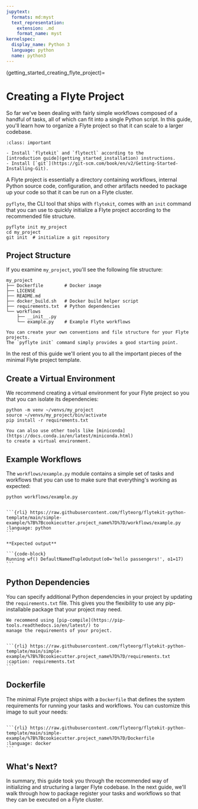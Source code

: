 ```yaml
---
jupytext:
  formats: md:myst
  text_representation:
    extension: .md
    format_name: myst
kernelspec:
  display_name: Python 3
  language: python
  name: python3
---
```


(getting_started_creating_flyte_project)=

# Creating a Flyte Project

So far we've been dealing with fairly simple workflows composed of a handful of
tasks, all of which can fit into a single Python script. In this guide, you'll
learn how to organize a Flyte project so that it can scale to a larger codebase.

```{admonition} Prerequisites
:class: important

- Install `flytekit` and `flytectl` according to the
[introduction guide](getting_started_installation) instructions.
- Install [`git`](https://git-scm.com/book/en/v2/Getting-Started-Installing-Git).
```

A Flyte project is essentially a directory containing workflows, internal Python
source code, configuration, and other artifacts needed to package up your code
so that it can be run on a Flyte cluster.

`pyflyte`, the CLI tool that ships with `flytekit`, comes with an `init` command
that you can use to quickly initialize a Flyte project according to the
recommended file structure.

```{prompt} bash $
pyflyte init my_project
cd my_project
git init  # initialize a git repository
```

## Project Structure

If you examine `my_project`, you'll see the following file structure:

```{code-block} bash
my_project
├── Dockerfile        # Docker image
├── LICENSE
├── README.md
├── docker_build.sh   # Docker build helper script
├── requirements.txt  # Python dependencies
└── workflows
    ├── __init__.py
    └── example.py    # Example Flyte workflows
```

```{note}
You can create your own conventions and file structure for your Flyte projects.
The `pyflyte init` command simply provides a good starting point.
```

In the rest of this guide we'll orient you to all the important pieces of the
minimal Flyte project template.

## Create a Virtual Environment

We recommend creating a virtual environment for your Flyte project so you that
you can isolate its dependencies:

```{prompt} bash $
python -m venv ~/venvs/my_project
source ~/venvs/my_project/bin/activate
pip install -r requirements.txt
```

```{note}
You can also use other tools like [miniconda](https://docs.conda.io/en/latest/miniconda.html)
to create a virtual environment.
```

## Example Workflows

The `workflows/example.py` module contains a simple set of tasks and workflows
that you can use to make sure that everything's working as expected:

```{prompt} bash $
python workflows/example.py
```

````{dropdown} See Workflow

```{rli} https://raw.githubusercontent.com/flyteorg/flytekit-python-template/main/simple-example/%7B%7Bcookiecutter.project_name%7D%7D/workflows/example.py
:language: python
```

````

````{div} shadow p-3 mb-8 rounded
**Expected output**

```{code-block}
Running wf() DefaultNamedTupleOutput(o0='hello passengers!', o1=17)
```

````

## Python Dependencies

You can specify additional Python dependencies in your project by updating the
`requirements.txt` file. This gives you the flexibility to use any
pip-installable package that your project may need.

```{note}
We recommend using [pip-compile](https://pip-tools.readthedocs.io/en/latest/) to
manage the requirements of your project.
```

````{dropdown} See requirements.txt

```{rli} https://raw.githubusercontent.com/flyteorg/flytekit-python-template/main/simple-example/%7B%7Bcookiecutter.project_name%7D%7D/requirements.txt
:caption: requirements.txt
```

````


## Dockerfile

The minimal Flyte project ships with a `Dockerfile` that defines the
system requirements for running your tasks and workflows. You can customize this
image to suit your needs:

````{dropdown} See Dockerfile

```{rli} https://raw.githubusercontent.com/flyteorg/flytekit-python-template/main/simple-example/%7B%7Bcookiecutter.project_name%7D%7D/Dockerfile
:language: docker
```

````

## What's Next?

In summary, this guide took you through the recommended way of initializing and
structuring a larger Flyte codebase. In the next guide, we'll walk through how
to package register your tasks and workflows so that they can be executed on
a Flyte cluster.
